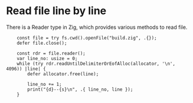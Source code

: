 # Read file line by line

There is a Reader type in Zig, which provides various methods to read file.

```zig
    const file = try fs.cwd().openFile("build.zig", .{});
    defer file.close();

    const rdr = file.reader();
    var line_no: usize = 0;
    while (try rdr.readUntilDelimiterOrEofAlloc(allocator, '\n', 4096)) |line| {
        defer allocator.free(line);

        line_no += 1;
        print("{d}--{s}\n", .{ line_no, line });
    }
```

